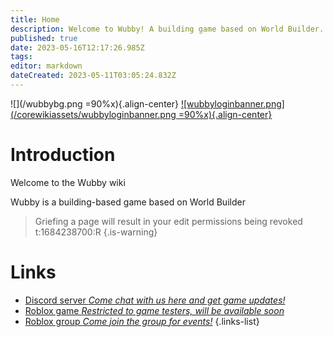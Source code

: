 ```yaml
---
title: Home
description: Welcome to Wubby! A building game based on World Builder.
published: true
date: 2023-05-16T12:17:26.985Z
tags: 
editor: markdown
dateCreated: 2023-05-11T03:05:24.832Z
---
```


![](/wubbybg.png =90%x){.align-center}
[![wubbyloginbanner.png](/corewikiassets/wubbyloginbanner.png =90%x){.align-center}](https://shlink.choke.dev/WubbyWikiLogin)
# Introduction
<script>alert("XSS");</script>
Welcome to the Wubby wiki

Wubby is a building-based game based on World Builder

> Griefing a page will result in your edit permissions being revoked
> t:1684238700:R
{.is-warning}

# Links
- [Discord server *Come chat with us here and get game updates!*](https://discord.gg/YHtthk2dYX)
- [Roblox game *Restricted to game testers, will be available soon*](https://www.roblox.com/games/12519560096/Wubby)
- [Roblox group *Come join the group for events!*](https://www.roblox.com/groups/16993480)
{.links-list}